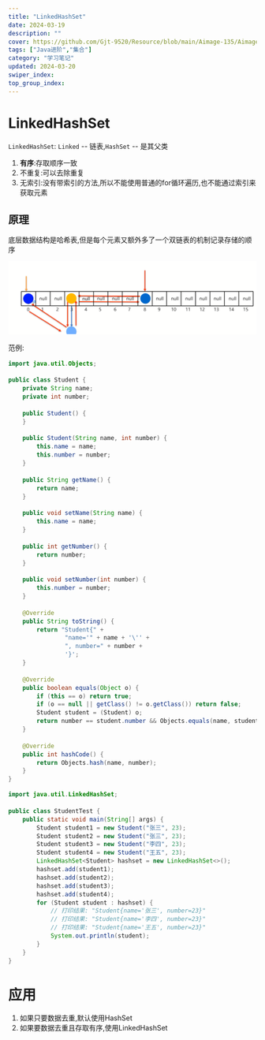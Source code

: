 ```yaml
---
title: "LinkedHashSet"
date: 2024-03-19
description: ""
cover: https://github.com/Gjt-9520/Resource/blob/main/Aimage-135/Aimage90.jpg?raw=true
tags: ["Java进阶","集合"]
category: "学习笔记"
updated: 2024-03-20
swiper_index:
top_group_index:
---
```


# LinkedHashSet

`LinkedHashSet`: `Linked` -- 链表,`HashSet` -- 是其父类

1. **有序**:存取顺序一致
2. 不重复:可以去除重复
3. 无索引:没有带索引的方法,所以不能使用普通的for循环遍历,也不能通过索引来获取元素

## 原理

底层数据结构是哈希表,但是每个元素又额外多了一个双链表的机制记录存储的顺序

![LinkedHashSet底层原理](../images/LinkedHashSet底层原理.png)

范例:

```java
import java.util.Objects;

public class Student {
    private String name;
    private int number;

    public Student() {
    }

    public Student(String name, int number) {
        this.name = name;
        this.number = number;
    }

    public String getName() {
        return name;
    }

    public void setName(String name) {
        this.name = name;
    }

    public int getNumber() {
        return number;
    }

    public void setNumber(int number) {
        this.number = number;
    }

    @Override
    public String toString() {
        return "Student{" +
                "name='" + name + '\'' +
                ", number=" + number +
                '}';
    }

    @Override
    public boolean equals(Object o) {
        if (this == o) return true;
        if (o == null || getClass() != o.getClass()) return false;
        Student student = (Student) o;
        return number == student.number && Objects.equals(name, student.name);
    }

    @Override
    public int hashCode() {
        return Objects.hash(name, number);
    }
}
```

```java
import java.util.LinkedHashSet;

public class StudentTest {
    public static void main(String[] args) {
        Student student1 = new Student("张三", 23);
        Student student2 = new Student("张三", 23);
        Student student3 = new Student("李四", 23);
        Student student4 = new Student("王五", 23);
        LinkedHashSet<Student> hashset = new LinkedHashSet<>();
        hashset.add(student1);
        hashset.add(student2);
        hashset.add(student3);
        hashset.add(student4);
        for (Student student : hashset) {
            // 打印结果: "Student{name='张三', number=23}"
            // 打印结果: "Student{name='李四', number=23}"
            // 打印结果: "Student{name='王五', number=23}"
            System.out.println(student);
        }
    }
}
```

# 应用

1. 如果只要数据去重,默认使用HashSet               
2. 如果要数据去重且存取有序,使用LinkedHashSet      